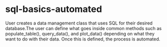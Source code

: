# sql-basics-automated

User creates a data management class that uses SQL for their desired database.The user can define what goes inside common methods such as populate_table(), query_data(), and plot_data() depending on what they want to do with their data. Once this is defined, the process is automated.
